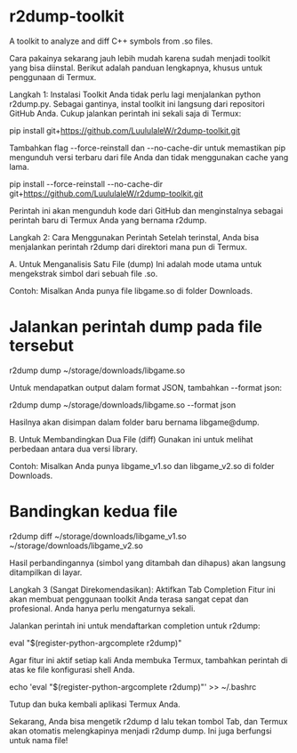 # r2dump-toolkit
A toolkit to analyze and diff C++ symbols from .so files.

Cara pakainya sekarang jauh lebih mudah karena sudah menjadi toolkit yang bisa diinstal. Berikut adalah panduan lengkapnya, khusus untuk penggunaan di Termux.

Langkah 1: Instalasi Toolkit
Anda tidak perlu lagi menjalankan python r2dump.py. Sebagai gantinya, instal toolkit ini langsung dari repositori GitHub Anda. Cukup jalankan perintah ini sekali saja di Termux:

pip install git+https://github.com/LuululaleW/r2dump-toolkit.git

Tambahkan flag --force-reinstall dan --no-cache-dir untuk memastikan pip mengunduh versi terbaru dari file Anda dan tidak menggunakan cache yang lama.

pip install --force-reinstall --no-cache-dir git+https://github.com/LuululaleW/r2dump-toolkit.git

Perintah ini akan mengunduh kode dari GitHub dan menginstalnya sebagai perintah baru di Termux Anda yang bernama r2dump.

Langkah 2: Cara Menggunakan Perintah
Setelah terinstal, Anda bisa menjalankan perintah r2dump dari direktori mana pun di Termux.

A. Untuk Menganalisis Satu File (dump)
Ini adalah mode utama untuk mengekstrak simbol dari sebuah file .so.

Contoh:
Misalkan Anda punya file libgame.so di folder Downloads.

# Jalankan perintah dump pada file tersebut

r2dump dump ~/storage/downloads/libgame.so

Untuk mendapatkan output dalam format JSON, tambahkan --format json:

r2dump dump ~/storage/downloads/libgame.so --format json

Hasilnya akan disimpan dalam folder baru bernama libgame@dump.

B. Untuk Membandingkan Dua File (diff)
Gunakan ini untuk melihat perbedaan antara dua versi library.

Contoh:
Misalkan Anda punya libgame_v1.so dan libgame_v2.so di folder Downloads.

# Bandingkan kedua file

r2dump diff ~/storage/downloads/libgame_v1.so ~/storage/downloads/libgame_v2.so

Hasil perbandingannya (simbol yang ditambah dan dihapus) akan langsung ditampilkan di layar.

Langkah 3 (Sangat Direkomendasikan): Aktifkan Tab Completion
Fitur ini akan membuat penggunaan toolkit Anda terasa sangat cepat dan profesional. Anda hanya perlu mengaturnya sekali.

Jalankan perintah ini untuk mendaftarkan completion untuk r2dump:

eval "$(register-python-argcomplete r2dump)"

Agar fitur ini aktif setiap kali Anda membuka Termux, tambahkan perintah di atas ke file konfigurasi shell Anda.

echo 'eval "$(register-python-argcomplete r2dump)"' >> ~/.bashrc

Tutup dan buka kembali aplikasi Termux Anda.

Sekarang, Anda bisa mengetik r2dump d lalu tekan tombol Tab, dan Termux akan otomatis melengkapinya menjadi r2dump dump. Ini juga berfungsi untuk nama file!

